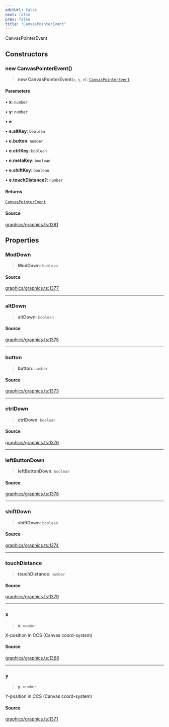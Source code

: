 ```yaml
---
editUrl: false
next: false
prev: false
title: "CanvasPointerEvent"
---
```


CanvasPointerEvent

## Constructors

### new CanvasPointerEvent()

> **new CanvasPointerEvent**(`x`, `y`, `e`): [`CanvasPointerEvent`](/api-core/classes/canvaspointerevent/)

#### Parameters

• **x**: `number`

• **y**: `number`

• **e**

• **e.altKey**: `boolean`

• **e.button**: `number`

• **e.ctrlKey**: `boolean`

• **e.metaKey**: `boolean`

• **e.shiftKey**: `boolean`

• **e.touchDistance?**: `number`

#### Returns

[`CanvasPointerEvent`](/api-core/classes/canvaspointerevent/)

#### Source

[graphics/graphics.ts:1381](https://github.com/dgmjs/dgmjs/blob/6298c851d69b83f472385d1ebb3c937ddb56985d/packages/core/src/graphics/graphics.ts#L1381)

## Properties

### ModDown

> **ModDown**: `boolean`

#### Source

[graphics/graphics.ts:1377](https://github.com/dgmjs/dgmjs/blob/6298c851d69b83f472385d1ebb3c937ddb56985d/packages/core/src/graphics/graphics.ts#L1377)

***

### altDown

> **altDown**: `boolean`

#### Source

[graphics/graphics.ts:1375](https://github.com/dgmjs/dgmjs/blob/6298c851d69b83f472385d1ebb3c937ddb56985d/packages/core/src/graphics/graphics.ts#L1375)

***

### button

> **button**: `number`

#### Source

[graphics/graphics.ts:1373](https://github.com/dgmjs/dgmjs/blob/6298c851d69b83f472385d1ebb3c937ddb56985d/packages/core/src/graphics/graphics.ts#L1373)

***

### ctrlDown

> **ctrlDown**: `boolean`

#### Source

[graphics/graphics.ts:1376](https://github.com/dgmjs/dgmjs/blob/6298c851d69b83f472385d1ebb3c937ddb56985d/packages/core/src/graphics/graphics.ts#L1376)

***

### leftButtonDown

> **leftButtonDown**: `boolean`

#### Source

[graphics/graphics.ts:1378](https://github.com/dgmjs/dgmjs/blob/6298c851d69b83f472385d1ebb3c937ddb56985d/packages/core/src/graphics/graphics.ts#L1378)

***

### shiftDown

> **shiftDown**: `boolean`

#### Source

[graphics/graphics.ts:1374](https://github.com/dgmjs/dgmjs/blob/6298c851d69b83f472385d1ebb3c937ddb56985d/packages/core/src/graphics/graphics.ts#L1374)

***

### touchDistance

> **touchDistance**: `number`

#### Source

[graphics/graphics.ts:1379](https://github.com/dgmjs/dgmjs/blob/6298c851d69b83f472385d1ebb3c937ddb56985d/packages/core/src/graphics/graphics.ts#L1379)

***

### x

> **x**: `number`

X-position in CCS (Canvas coord-system)

#### Source

[graphics/graphics.ts:1366](https://github.com/dgmjs/dgmjs/blob/6298c851d69b83f472385d1ebb3c937ddb56985d/packages/core/src/graphics/graphics.ts#L1366)

***

### y

> **y**: `number`

Y-position in CCS (Canvas coord-system)

#### Source

[graphics/graphics.ts:1371](https://github.com/dgmjs/dgmjs/blob/6298c851d69b83f472385d1ebb3c937ddb56985d/packages/core/src/graphics/graphics.ts#L1371)
